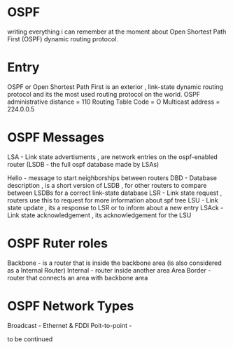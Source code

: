 # OSPF
writing everything i can remember at the moment about Open Shortest Path First (OSPF) dynamic routing protocol.

# Entry
OSPF or Open Shortest Path First is an exterior , link-state dynamic routing protocol and its the most used routing protocol on the world.
OSPF administrative distance = 110
Routing Table Code = O
Multicast address = 224.0.0.5 

# OSPF Messages 
LSA - Link state advertisments , are network entries on the ospf-enabled router
(LSDB - the full ospf database made by LSAs)

Hello - message to start neighborships between routers 
DBD - Database description , is a short version of LSDB , for other routers to compare between LSDBs for a correct link-state database
LSR - Link state request , routers use this to request for more information about spf tree
LSU - Link state update , its a response to LSR or to inform about a new entry 
LSAck - Link state acknowledgement , its acknowledgement for the LSU

# OSPF Ruter roles
Backbone - is a router that is inside the backbone area (is also considered as a Internal Router) 
Internal - router inside another area 
Area Border - router that connects an area with backbone area

# OSPF Network Types
Broadcast - Ethernet & FDDI
Poit-to-point - 


to be continued
